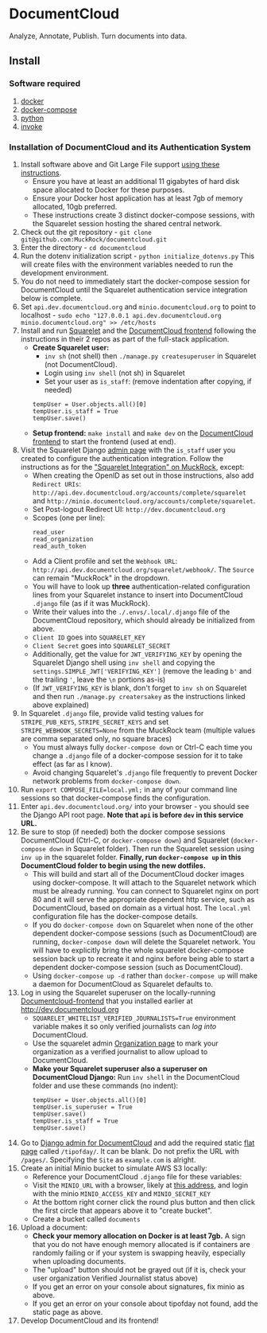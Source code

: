 # DocumentCloud

Analyze, Annotate, Publish. Turn documents into data.

## Install

### Software required

1. [docker][docker-install]
2. [docker-compose][docker-compose-install]
3. [python][python-install]
4. [invoke][invoke-install]

### Installation of DocumentCloud and its Authentication System

1. Install software above and Git Large File support [using these instructions](https://docs.github.com/en/repositories/working-with-files/managing-large-files/installing-git-large-file-storage). 
   - Ensure you have at least an additional 11 gigabytes of hard disk space allocated to Docker for these purposes.
   - Ensure your Docker host application has at least 7gb of memory allocated, 10gb preferred. 
   - These instructions create 3 distinct docker-compose sessions, with the Squarelet session hosting the shared central network. 
2. Check out the git repository - `git clone git@github.com:MuckRock/documentcloud.git`
3. Enter the directory - `cd documentcloud`
4. Run the dotenv initialization script - `python initialize_dotenvs.py`
   This will create files with the environment variables needed to run the development environment.
5. You do not need to immediately start the docker-compose session for DocumentCloud until the Squarelet authentication service integration below is complete.
6. Set `api.dev.documentcloud.org` and `minio.documentcloud.org` to point to localhost - `sudo echo "127.0.0.1 api.dev.documentcloud.org minio.documentcloud.org" >> /etc/hosts`
7. Install and run [Squarelet](https://github.com/muckrock/squarelet) and the [DocumentCloud frontend](https://github.com/muckrock/documentcloud-frontend) following the instructions in their 2 repos as part of the full-stack application. 
    - **Create Squarelet user:** 
      - `inv sh` (not shell) then `./manage.py createsuperuser` in Squarelet (not DocumentCloud).
      - Login using `inv shell` (not sh) in Squarelet
      - Set your user as `is_staff`: (remove indentation after copying, if needed)
      ```
      tempUser = User.objects.all()[0]
      tempUser.is_staff = True
      tempUser.save()
      ```
   - **Setup frontend:** `make install` and `make dev` on the [DocumentCloud frontend](https://github.com/muckrock/documentcloud-frontend) to start the frontend (used at end).
8. Visit the Squarelet Django [admin page](http://dev.squarelet.local) with the `is_staff` user you created to configure the authentication integration. Follow the instructions as for the ["Squarelet Integration" on MuckRock](https://github.com/muckrock/muckrock/#squarelet-integration), except:
   - When creating the OpenID as set out in those instructions, also add `Redirect URIs`: `http://api.dev.documentcloud.org/accounts/complete/squarelet` and `http://minio.documentcloud.org/accounts/complete/squarelet`. 
   - Set Post-logout Redirect UI: `http://dev.documentcloud.org`
   - Scopes (one per line): 
      ```
      read_user
      read_organization
      read_auth_token
      ```
   - Add a Client profile and set the `Webhook URL`: `http://api.dev.documentcloud.org/squarelet/webhook/`. The `Source` can remain "MuckRock" in the dropdown.
   - You will have to look up **three** authentication-related configuration lines from your Squarelet instance to insert into DocumentCloud `.django` file (as if it was MuckRock). 
   - Write their values into the `./.envs/.local/.django` file of the DocumentCloud repository, which should already be initialized from above.
   - `Client ID` goes into `SQUARELET_KEY`
   - `Client Secret` goes into `SQUARELET_SECRET`
   - Additionally, get the value for `JWT_VERIFYING_KEY` by opening the Squarelet Django shell using `inv shell` and copying the `settings.SIMPLE_JWT['VERIFYING_KEY']` (remove the leading `b'` and the trailing `'`, leave the `\n` portions as-is)
   - (If `JWT_VERIFYING_KEY` is blank, don't forget to `inv sh` on Squarelet and then run `./manage.py creatersakey` as the instructions linked above explained)
9. In Squarelet `.django` file, provide valid testing values for `STRIPE_PUB_KEYS`, `STRIPE_SECRET_KEYS` and set `STRIPE_WEBHOOK_SECRETS=None` from the MuckRock team (multiple values are comma separated only, no square braces)
      - You must always fully `docker-compose down` or Ctrl-C each time you change a `.django` file of a docker-compose session for it to take effect (as far as I know).
      - Avoid changing Squarelet's `.django` file frequently to prevent Docker network problems from `docker-compose down`.
10. Run `export COMPOSE_FILE=local.yml;` in any of your command line sessions so that docker-compose finds the configuration.
11. Enter `api.dev.documentcloud.org/` into your browser - you should see the Django API root page. **Note that `api` is before `dev` in this service URL.**
12. Be sure to stop (if needed) both the docker compose sessions DocumentCloud (Ctrl-C, or `docker-compose down`) and Squarelet (`docker-compose down` in Squarelet folder). Then run the Squarelet session using `inv up` in the squarelet folder. **Finally, run `docker-compose up` in this DocumentCloud folder to begin using the new dotfiles.**
    -   This will build and start all of the DocumentCloud docker images using docker-compose. It will attach to the Squarelet network which must be already running. You can connect to Squarelet nginx on port 80 and it will serve the appropriate dependent http service, such as DocumentCloud, based on domain as a virtual host. The `local.yml` configuration file has the docker-compose details.
    - If you do `docker-compose down` on Squarelet when none of the other dependent docker-compose sessions (such as DocumentCloud) are running, `docker-compose down` will delete the Squarelet network. You will have to explicitly bring the whole squarelet docker-compose session back up to recreate it and nginx before being able to start a dependent docker-compose session (such as DocumentCloud).
    - Using `docker-compose up -d` rather than `docker-compose up` will make a daemon for DocumentCloud as Squarelet defaults to.
13. Log in using the Squarelet superuser on the locally-running [Documentcloud-frontend](https://github.com/muckrock/documentcloud-frontend) that you installed earlier at http://dev.documentcloud.org
    - `SQUARELET_WHITELIST_VERIFIED_JOURNALISTS=True` environment variable makes it so only verified journalists can *log into* DocumentCloud.
    - Use the squarelet admin [Organization page](http://dev.squarelet.local/admin/organizations/organization/) to mark your organization as a verified journalist to allow upload to DocumentCloud.
    - **Make your Squarelet superuser also a superuser on DocumentCloud Django:** Run `inv shell` in the DocumentCloud folder and use these commands (no indent):
      ```
      tempUser = User.objects.all()[0]
      tempUser.is_superuser = True
      tempUser.save()
      tempUser.is_staff = True
      tempUser.save()
      ```
14. Go to [Django admin for DocumentCloud](http://api.dev.documentcloud.org/admin) and add the required static [flat page](http://api.dev.documentcloud.org/admin/flatpages/flatpage/) called `/tipofday/`. It can be blank. Do not prefix the URL with `/pages/`. Specifying the `Site` as `example.com` is alright.
15. Create an initial Minio bucket to simulate AWS S3 locally: 
      - Reference your DocumentCloud `.django` file for these variables: 
      - Visit the `MINIO_URL` with a browser, likely at [this address](http://minio.documentcloud.org:9000), and login with the minio `MINIO_ACCESS_KEY` and `MINIO_SECRET_KEY`
      - At the bottom right corner click the round plus button and then click the first circle that appears above it to "create bucket".
      - Create a bucket called `documents`
16. Upload a document:
      - **Check your memory allocation on Docker is at least 7gb.** A sign that you do not have enough memory allocated is if containers are randomly failing or if your system is swapping heavily, especially when uploading documents.
      - The "upload" button should not be grayed out (if it is, check your user organization Verified Journalist status above)
      - If you get an error on your console about signatures, fix minio as above.
      - If you get an error on your console about tipofday not found, add the static page as above.
17. Develop DocumentCloud and its frontend!

   

[docker-install]: https://docs.docker.com/install/
[docker-compose-install]: https://docs.docker.com/compose/install/
[invoke-install]: http://www.pyinvoke.org/installing.html
[python-install]: https://www.python.org/downloads/
